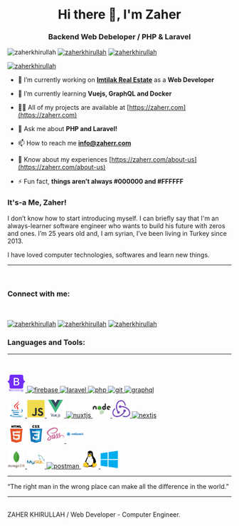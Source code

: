 <h1 align="center">Hi there 👋, I'm Zaher</h1>
<h3 align="center">Backend Web Debeloper / PHP & Laravel</h3>
<p></p>
<p align="left"> <img src="https://komarev.com/ghpvc/?username=zaherkhirullah&label=Profile%20Views&color=0e75b6&style=flat" alt="zaherkhirullah" />
<a href="https://zaherr.com" target="blank"><img src="https://img.shields.io/website/http/www.zaherr.com" alt="zaherkhirullah" /></a> 
<a href="https://twitter.com/zaherkhirullah" target="blank"><img src="https://img.shields.io/twitter/follow/zaherkhirullah?logo=twitter&style=badge" alt="zaherkhirullah" /></a> </p>

<p align="left"> <a href="https://github.com/ryo-ma/github-profile-trophy"><img src="https://github-profile-trophy.vercel.app/?username=zaherkhirullah" alt="zaherkhirullah" /></a> </p>


- 🔭 I’m currently working on **[Imtilak Real Estate](https://imtilakgroup.com)** as a **Web Developer**

- 🌱 I’m currently learning **Vuejs, GraphQL and Docker**

- 👨‍💻 All of my projects are available at [https://zaherr.com](https://zaherr.com)

- 💬 Ask me about **PHP and Laravel!**

- 📫 How to reach me **info@zaherr.com**

- 📄 Know about my experiences [https://zaherr.com/about-us](https://zaherr.com/about-us)

- ⚡ Fun fact, **things aren’t always #000000 and #FFFFFF**

<h3 align="left">It's-a Me, Zaher!</h3>

I don’t know how to start introducing myself. I can briefly say that I'm an always-learner software engineer who wants to build his future with zeros and ones. I’m 25 years old and, I am syrian, I’ve been living in Turkey since 2013.

I have loved computer technologies, softwares and learn new things.

<hr/>
<br/>
<h3 align="left">Connect with me:</h3>
<br/>
<p align="left">
<a href="https://twitter.com/zaherkhirullah" target="blank"><img align="center" src="https://cdn.jsdelivr.net/npm/simple-icons@3.0.1/icons/twitter.svg" alt="zaherkhirullah" height="30" width="40" /></a>
<a href="https://linkedin.com/in/zaherkhirullah" target="blank"><img align="center" src="https://cdn.jsdelivr.net/npm/simple-icons@3.0.1/icons/linkedin.svg" alt="zaherkhirullah" height="30" width="40" /></a>
<a href="https://bitbucket.com/zaherkhirullah" target="blank"><img align="center" src="https://cdn.jsdelivr.net/npm/simple-icons@3.0.1/icons/bitbucket.svg" alt="zaherkhirullah" height="30" width="40" /></a>
</p>

<h3 align="left">Languages and Tools:</h3>
<hr/>
<br/>
<p align="left">
<a href="https://getbootstrap.com" target="_blank">
<img src="https://raw.githubusercontent.com/devicons/devicon/master/icons/bootstrap/bootstrap-plain-wordmark.svg" alt="bootstrap" width="40" height="40"/>
</a>
<a href="https://firebase.google.com/" target="_blank"> <img src="https://www.vectorlogo.zone/logos/firebase/firebase-icon.svg" alt="firebase" width="40" height="40"/> </a> 
<a href="https://www.laravel.com/" target="_blank"> <img src="https://www.vectorlogo.zone/logos/laravel/laravel-icon.svg" alt="laravel" width="40" height="40"/> </a>
<a href="https://www.php.com/" target="_blank"> <img src="https://www.vectorlogo.zone/logos/php/php-icon.svg" alt="php" width="40" height="40"/> </a>
<a href="https://git-scm.com/" target="_blank"> <img src="https://www.vectorlogo.zone/logos/git-scm/git-scm-icon.svg" alt="git" width="40" height="40"/> </a>
<a href="https://graphql.org" target="_blank"> <img src="https://www.vectorlogo.zone/logos/graphql/graphql-icon.svg" alt="graphql" width="40" height="40"/> </a>
</p>
<p align="left">
<a href="https://www.java.com" target="_blank"> <img src="https://raw.githubusercontent.com/devicons/devicon/master/icons/java/java-original.svg" alt="java" width="40" height="40"/> </a>
<a href="https://developer.mozilla.org/en-US/docs/Web/JavaScript" target="_blank"> <img src="https://raw.githubusercontent.com/devicons/devicon/master/icons/javascript/javascript-original.svg" alt="javascript" width="40" height="40"/> </a>
<a href="https://vuejs.org/" target="_blank"> <img src="https://raw.githubusercontent.com/devicons/devicon/master/icons/vuejs/vuejs-original-wordmark.svg" alt="vuejs" width="40" height="40"/> </a>
<a href="https://nuxtjs.org/" target="_blank"> <img src="https://www.vectorlogo.zone/logos/nuxtjs/nuxtjs-icon.svg" alt="nuxtjs" width="40" height="40"/> </a>
<a href="https://nodejs.org" target="_blank"> <img src="https://raw.githubusercontent.com/devicons/devicon/master/icons/nodejs/nodejs-original-wordmark.svg" alt="nodejs" width="40" height="40"/> </a>
<a href="https://redux.js.org" target="_blank"> <img src="https://raw.githubusercontent.com/devicons/devicon/master/icons/redux/redux-original.svg" alt="redux" width="40" height="40"/> </a>
<a href="https://nextjs.org/" target="_blank"> <img src="https://cdn.worldvectorlogo.com/logos/nextjs-3.svg" alt="nextjs" width="40" height="40"/> </a>

<p align="left">
<a href="https://www.w3.org/html/" target="_blank"> <img src="https://raw.githubusercontent.com/devicons/devicon/master/icons/html5/html5-original-wordmark.svg" alt="html5" width="40" height="40"/></a> 
<a href="https://www.w3schools.com/css/" target="_blank"> <img src="https://raw.githubusercontent.com/devicons/devicon/master/icons/css3/css3-original-wordmark.svg" alt="css3" width="40" height="40"/></a>
<a href="https://sass-lang.com" target="_blank"> <img src="https://raw.githubusercontent.com/devicons/devicon/master/icons/sass/sass-original.svg" alt="sass" width="40" height="40"/> </a>
<a href="https://webpack.js.org" target="_blank"> <img src="https://raw.githubusercontent.com/devicons/devicon/d00d0969292a6569d45b06d3f350f463a0107b0d/icons/webpack/webpack-original-wordmark.svg" alt="webpack" width="40" height="40"/> </a>
</p>

<p align="left">
<a href="https://www.mongodb.com/" target="_blank"> <img src="https://raw.githubusercontent.com/devicons/devicon/master/icons/mongodb/mongodb-original-wordmark.svg" alt="mongodb" width="40" height="40"/> </a>
<a href="https://www.mysql.com/" target="_blank"> <img src="https://raw.githubusercontent.com/devicons/devicon/master/icons/mysql/mysql-original-wordmark.svg" alt="mysql" width="40" height="40"/>
<a href="https://postman.com" target="_blank"> <img src="https://www.vectorlogo.zone/logos/getpostman/getpostman-icon.svg" alt="postman" width="40" height="40"/> </a>
<a href="https://www.linux.org/" target="_blank"> <img src="https://raw.githubusercontent.com/devicons/devicon/master/icons/linux/linux-original.svg" alt="linux" width="40" height="40"/> </a>
<a href="https://www.windows.com/" target="_blank"> <img src="https://raw.githubusercontent.com/devicons/devicon/master/icons/windows8/windows8-original.svg" alt="windows" width="40" height="40"/> </a>
</p>

<hr/>
“The right man in the wrong place can make all the difference in the world.”
<hr/>


<br/>
ZAHER KHIRULLAH / Web Developer - Computer Engineer.
